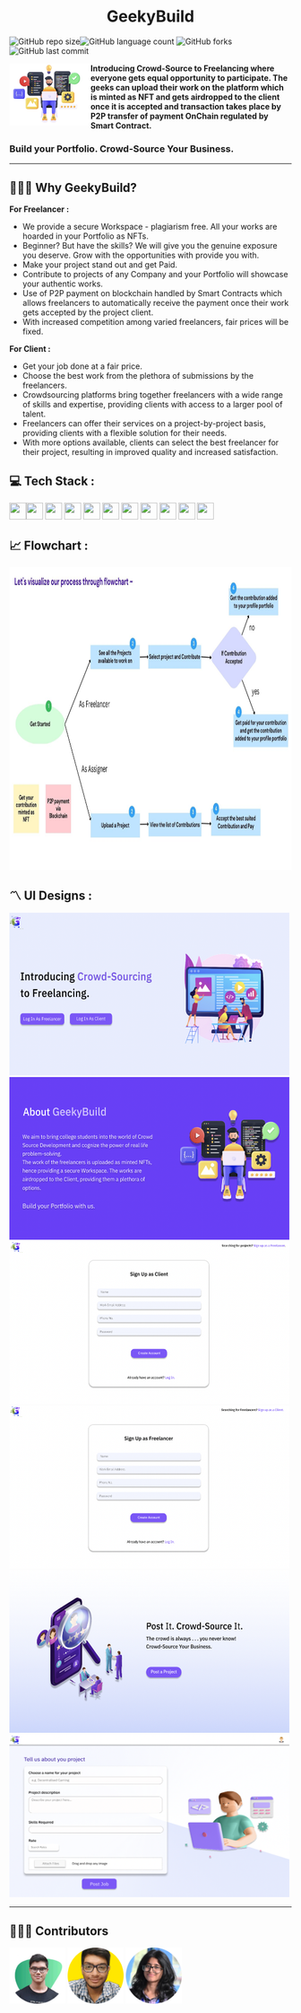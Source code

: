 <h1 align="center">GeekyBuild</h1>

<img alt="GitHub repo size" src="https://img.shields.io/github/repo-size/Soham-Chakraborty-8455/GeekyBuild?color=purple"><img alt="GitHub language count" src="https://img.shields.io/github/languages/count/Soham-Chakraborty-8455/GeekyBuild?color=r">
<img alt="GitHub forks" src="https://img.shields.io/github/forks/Soham-Chakraborty-8455/GeekyBuild?color=orange&style=plastic">
<img alt="GitHub last commit" src="https://img.shields.io/github/last-commit/Soham-Chakraborty-8455/GeekyBuild">


<img src="UPLOAD1.png" align="left" width=145 height=110> <b>Introducing Crowd-Source to Freelancing where everyone gets equal opportunity to participate. The geeks can upload their work on the platform which is minted as NFT and gets airdropped to the client once it is accepted and transaction takes place by P2P transfer of payment OnChain regulated by Smart Contract.</b>
<h3 align="left">Build your Portfolio. Crowd-Source Your Business.</h3>

-----

## 🤷🏻‍♀️  Why GeekyBuild?

<b>For Freelancer :</b>
- We provide a secure Workspace - plagiarism free. All your works are hoarded in your Portfolio as NFTs.
- Beginner? But have the skills? We will give you the genuine exposure you deserve. Grow with the opportunities with provide you with.
- Make your project stand out and get Paid.
- Contribute to projects of any Company and your Portfolio will showcase your authentic works.
- Use of P2P payment on blockchain handled by Smart Contracts which allows freelancers to automatically receive the payment once their work gets accepted by the project client.
- With increased competition among varied freelancers, fair prices will be fixed.

<b>For Client :</b>
- Get your job done at a fair price.
- Choose the best work from the plethora of submissions by the freelancers.
- Crowdsourcing platforms bring together freelancers with a wide range of skills and expertise, providing clients with access to a larger pool of talent.
- Freelancers can offer their services on a project-by-project basis, providing clients with a flexible solution for their needs.
- With more options available, clients can select the best freelancer for their project, resulting in improved quality and increased satisfaction.

## 💻 Tech Stack :

<img src="https://cdn.jsdelivr.net/gh/devicons/devicon/icons/appwrite/appwrite-original.svg" width=30 height=30/><img src="https://cdn.jsdelivr.net/gh/devicons/devicon/icons/docker/docker-original.svg" width=30 height=30/>
<img src="https://cdn.jsdelivr.net/gh/devicons/devicon/icons/solidity/solidity-plain.svg" width=30 height=30/>
<img src="https://cdn.jsdelivr.net/gh/devicons/devicon/icons/nodejs/nodejs-original-wordmark.svg" width=30 height=30/>
<img src="https://cdn.jsdelivr.net/gh/devicons/devicon/icons/express/express-original.svg" width=30 height=30/>
<img src="https://cdn.jsdelivr.net/gh/devicons/devicon/icons/react/react-original.svg" width=30 height=30/>
<img src="https://cdn.jsdelivr.net/gh/devicons/devicon/icons/mongodb/mongodb-original.svg" width=30 height=30/>
<img src="https://cdn.jsdelivr.net/gh/devicons/devicon/icons/javascript/javascript-plain.svg" width=30 height=30/>
<img src="https://cdn.jsdelivr.net/gh/devicons/devicon/icons/html5/html5-original.svg" width=30 height=30/>
<img src="https://cdn.jsdelivr.net/gh/devicons/devicon/icons/css3/css3-original.svg" width=30 height=30/>
<img src="https://cdn.jsdelivr.net/gh/devicons/devicon/icons/git/git-original.svg" width=30 height=30/>

## 📈 Flowchart :

<img src="Flowchart.jpg" align="center" width=1000 height=540>


## 〽︎ UI Designs :

<img src="p1.png" width=500 height=290>  <img src="p2.png" width=500 height=290>
<img src="p4.png" width=500 height=290>  <img src="p5.png" width=500 height=290>
<img src="p3.png" width=500 height=290>  <img src="p6.png" width=500 height=290>

------

## 🧑🏻‍💻 Contributors

<img src="p7.png" width=100 height=100>  <img src="p8.png" width=100 height=100>  <img src="p9.png" width=100 height=100
                                                                                       >
